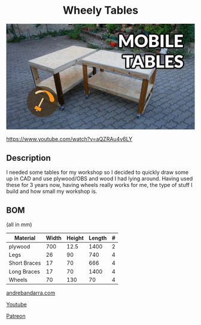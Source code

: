 <h1 align="center">Wheely Tables</h1>

![Table](/photos/thumb.jpg)


https://www.youtube.com/watch?v=aQZRAu4v6LY

## Description

I needed some tables for my workshop so I decided to quickly draw some up in CAD and use plywood/OBS and wood I had lying around.
Having used these for 3 years now, having wheels really works for me, the type of stuff I build and how small my workshop is.

## BOM

(all in mm)

| Material | Width | Height | Length | # |
| ------- | ---- | ---- | ---- | ---- |
| plywood | 700 | 12.5 | 1400 | 2 |
| Legs | 26 | 90 | 740 | 4 |
| Short Braces | 17 | 70 | 666 | 4 |
| Long Braces | 17 | 70 | 1400 | 4 |
| Wheels | 70 | 130 | 70 | 4 |

[andrebandarra.com](https://andrebandarra.com/)   

[Youtube](https://www.youtube.com/channel/UCzYf1cmKwDMSiII9SSp6IJw) 

[Patreon](https://www.patreon.com/bandarra) 
